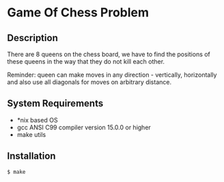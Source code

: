 # Game Of Chess Problem

## Description

There are 8 queens on the chess board, we have to find the positions of these queens
in the way that they do not kill each other. 

Reminder: queen can make moves in any direction - vertically, horizontally and also use all 
diagonals for moves on arbitrary distance.

## System Requirements

* \*nix based OS
* gcc ANSI C99 compiler version 15.0.0 or higher
* make utils

## Installation

```
$ make
```